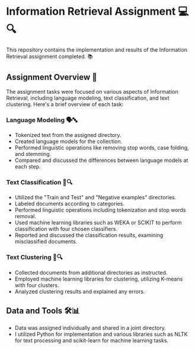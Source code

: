 # Information Retrieval Assignment 💻🔍

This repository contains the implementation and results of the Information Retrieval assignment completed. 📚

## Assignment Overview 📝

The assignment tasks were focused on various aspects of Information Retrieval, including language modeling, text classification, and text clustering. Here's a brief overview of each task:

### Language Modeling 🗣️🔤
- Tokenized text from the assigned directory.
- Created language models for the collection.
- Performed linguistic operations like removing stop words, case folding, and stemming.
- Compared and discussed the differences between language models at each step.

### Text Classification 📄🔍
- Utilized the "Train and Test" and "Negative examples" directories.
- Labeled documents according to categories.
- Performed linguistic operations including tokenization and stop words removal.
- Used machine learning libraries such as WEKA or SCIKIT to perform classification with four chosen classifiers.
- Reported and discussed the classification results, examining misclassified documents.

### Text Clustering 📂🔍
- Collected documents from additional directories as instructed.
- Employed machine learning libraries for clustering, utilizing K-means with four clusters.
- Analyzed clustering results and explained any errors.

## Data and Tools 🛠️📊

- Data was assigned individually and shared in a joint directory.
- I utilized Python for implementation and various libraries such as NLTK for text processing and scikit-learn for machine learning tasks.
